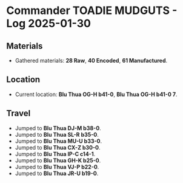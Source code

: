 # Commander TOADIE MUDGUTS - Log 2025-01-30

## Materials
- Gathered materials: **28 Raw**, **40 Encoded**, **61 Manufactured**.

## Location
- Current location: **Blu Thua OG-H b41-0**, **Blu Thua OG-H b41-0 7**.

## Travel
- Jumped to **Blu Thua DJ-M b38-0**.
- Jumped to **Blu Thua SL-R b35-0**.
- Jumped to **Blu Thua MU-U b33-0**.
- Jumped to **Blu Thua CX-Z b30-0**.
- Jumped to **Blu Thua IP-C c14-1**.
- Jumped to **Blu Thua GH-K b25-0**.
- Jumped to **Blu Thua VJ-P b22-0**.
- Jumped to **Blu Thua JR-U b19-0**.

